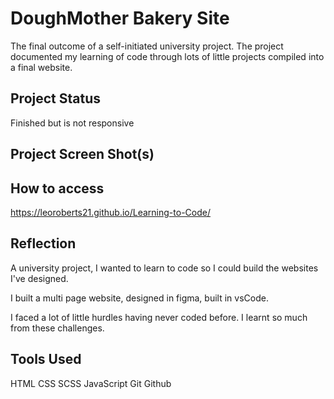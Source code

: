 
# DoughMother Bakery Site

The final outcome of a self-initiated university project. The project documented my learning of code through lots of little projects compiled into a final website.

## Project Status

Finished but is not responsive

## Project Screen Shot(s)

## How to access

https://leoroberts21.github.io/Learning-to-Code/

## Reflection

A university project, I wanted to learn to code so I could build the websites I've designed.

I built a multi page website, designed in figma, built in vsCode.

I faced a lot of little hurdles having never coded before. I learnt so much from these challenges.

## Tools Used 

HTML
CSS
SCSS
JavaScript
Git
Github
